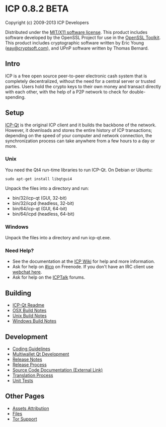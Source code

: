 ICP 0.8.2 BETA 
====================

Copyright (c) 2009-2013 ICP Developers

Distributed under the [MIT/X11 software license](http://www.opensource.org/licenses/mit-license.php).
This product includes software developed by the OpenSSL Project for use in the [OpenSSL Toolkit](http://www.openssl.org/). This product includes
cryptographic software written by Eric Young ([eay@cryptsoft.com](mailto:eay@cryptsoft.com)), and UPnP software written by Thomas Bernard.


Intro
---------------------
ICP is a free open source peer-to-peer electronic cash system that is
completely decentralized, without the need for a central server or trusted
parties.  Users hold the crypto keys to their own money and transact directly
with each other, with the help of a P2P network to check for double-spending.


Setup
---------------------
[ICP-Qt](http://icp.org/en/download) is the original ICP client and it builds the backbone of the network. However, it downloads and stores the entire history of ICP transactions; depending on the speed of your computer and network connection, the synchronization process can take anywhere from a few hours to a day or more.

### Unix

You need the Qt4 run-time libraries to run ICP-Qt. On Debian or Ubuntu:

	sudo apt-get install libqtgui4

Unpack the files into a directory and run:

- bin/32/icp-qt (GUI, 32-bit)
- bin/32/icpd (headless, 32-bit)
- bin/64/icp-qt (GUI, 64-bit)
- bin/64/icpd (headless, 64-bit)



### Windows

Unpack the files into a directory and run icp-qt.exe.

### Need Help?

* See the documentation at the [ICP Wiki](https://en.icp.it/wiki/Main_Page)
for help and more information.
* Ask for help on [#icp](http://webchat.freenode.net?channels=icp) on Freenode. If you don't have an IRC client use [webchat here](http://webchat.freenode.net?channels=icp).
* Ask for help on the [ICPTalk](https://icptalk.org/) forums.

Building
---------------------
- [ICP-Qt Readme](readme-qt.md)
- [OSX Build Notes](build-osx.md)
- [Unix Build Notes](build-unix.md)
- [Windows Build Notes](build-msw.md)

Development
---------------------
- [Coding Guidelines](coding.md)
- [Multiwallet Qt Development](multiwallet-qt.md)
- [Release Notes](release-notes.md)
- [Release Process](release-process.md)
- [Source Code Documentation (External Link)](https://dev.visucore.com/icp/doxygen/)
- [Translation Process](translation_process.md)
- [Unit Tests](unit-tests.md)

Other Pages
---------------------
- [Assets Attribution](assets-attribution.md)
- [Files](files.md)
- [Tor Support](tor.md)